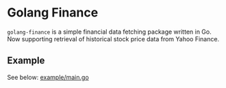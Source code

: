 # Golang Finance

`golang-finance` is a simple financial data fetching package written in Go.
Now supporting retrieval of historical stock price data from Yahoo Finance.

## Example
See below:
[example/main.go](https://github.com/yamyard/golang-finance/blob/main/example/main.go)
